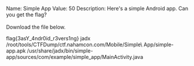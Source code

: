 Name: Simple App
Value: 50
Description: Here's a simple Android app. Can you get the flag? <br><br>Download the file below.

flag{3asY_4ndr0id_r3vers1ng}
jadx /root/tools/CTFDump/ctf.nahamcon.com/Mobile/Simple\ App/simple-app.apk
/usr/share/jadx/bin/simple-app/sources/com/example/simple_app/MainActivity.java

